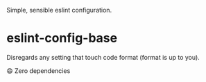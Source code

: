 Simple, sensible eslint configuration.

# eslint-config-base

Disregards any setting that touch code format (format is up to you).

😄 Zero dependencies
